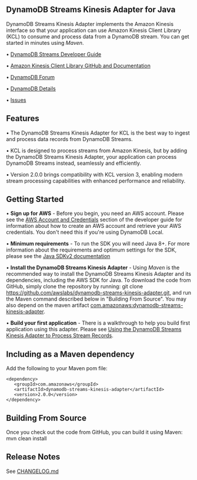 ## DynamoDB Streams Kinesis Adapter for Java
DynamoDB Streams Kinesis Adapter implements the Amazon Kinesis interface so that your application can use Amazon Kinesis Client Library \(KCL\) to consume and process data from a DynamoDB stream. You can get started in minutes using *Maven*.

• [DynamoDB Streams Developer Guide][1]

• [Amazon Kinesis Client Library GitHub and Documentation][2]

• [DynamoDB Forum][3]

• [DynamoDB Details][4]

• [Issues][5]

## Features
• The DynamoDB Streams Kinesis Adapter for KCL is the best way to ingest and process data records from DynamoDB Streams.

• KCL is designed to process streams from Amazon Kinesis, but by adding the DynamoDB Streams Kinesis Adapter, your application can process DynamoDB Streams instead, seamlessly and efficiently.

• Version 2.0.0 brings compatibility with KCL version 3, enabling modern stream processing capabilities with enhanced performance and reliability.

## Getting Started
• **Sign up for AWS** - Before you begin, you need an AWS account. Please see the [AWS Account and Credentials][6] section of the developer guide for information about how to create an AWS account and retrieve your AWS credentials. You don't
need this if you're using DynamoDB Local.

• **Minimum requirements** - To run the SDK you will need Java 8+. For more information about the requirements and optimum settings for the SDK, please see the [Java SDKv2 documentation][7]

• **Install the DynamoDB Streams Kinesis Adapter** - Using _Maven_ is the recommended way to install the DynamoDB Streams Kinesis Adapter and its dependencies, including the AWS SDK for Java. To download the code from GitHub, simply clone the
repository by running: git clone https://github.com/awslabs/dynamodb-streams-kinesis-adapter.git, and run the Maven command described below in "Building From Source". You may also depend on the maven artifact [com.amazonaws:dynamodb-streams-
kinesis-adapter][8].

• **Build your first application** - There is a walkthrough to help you build first application using this adapter. Please see [Using the DynamoDB Streams Kinesis Adapter to Process Stream Records][9].

## Including as a Maven dependency
Add the following to your Maven pom file:

```
<dependency>
   <groupId>com.amazonaws</groupId>
   <artifactId>dynamodb-streams-kinesis-adapter</artifactId>
   <version>2.0.0</version>
</dependency>
```

## Building From Source
Once you check out the code from GitHub, you can build it using Maven: mvn clean install

## Release Notes

See [CHANGELOG.md](CHANGELOG.md)


[1]: https://docs.aws.amazon.com/amazondynamodb/latest/developerguide/Streams.html
[2]: https://github.com/awslabs/amazon-kinesis-client
[3]: https://developer.amazonwebservices.com/connect/forum.jspa?forumID=131
[4]: https://aws.amazon.com/dynamodb
[5]: https://github.com/awslabs/dynamodb-streams-kinesis-adapter/issues
[6]: https://docs.aws.amazon.com/AWSSdkDocsJava/latest/DeveloperGuide/java-dg-setup.html
[7]: https://docs.aws.amazon.com/sdk-for-java/latest/developer-guide/home.html
[8]: http://mvnrepository.com/artifact/com.amazonaws/dynamodb-streams-kinesis-adapter
[9]: https://docs.aws.amazon.com/amazondynamodb/latest/developerguide/Streams.KCLAdapter.html
